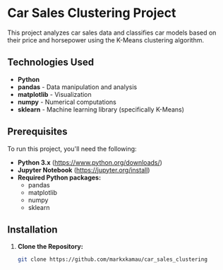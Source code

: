 # Car Sales Clustering Project

This project analyzes car sales data and classifies car models based on their price and horsepower using the K-Means clustering algorithm.

## Technologies Used

* **Python**
* **pandas** - Data manipulation and analysis
* **matplotlib** - Visualization 
* **numpy** - Numerical computations
* **sklearn** - Machine learning library (specifically K-Means)

## Prerequisites

To run this project, you'll need the following:

* **Python 3.x** (https://www.python.org/downloads/)
* **Jupyter Notebook** (https://jupyter.org/install)
* **Required Python packages:**
    * pandas
    * matplotlib
    * numpy
    * sklearn

## Installation

1. **Clone the Repository:**
   ```bash 
   git clone https://github.com/markxkamau/car_sales_clustering
